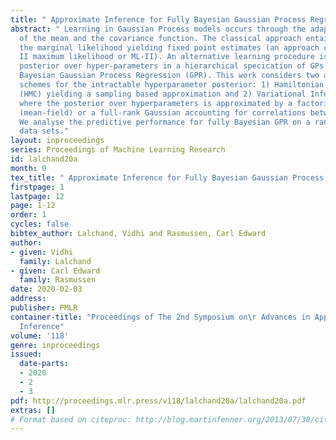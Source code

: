 ```yaml
---
title: " Approximate Inference for Fully Bayesian Gaussian Process Regression "
abstract: " Learning in Gaussian Process models occurs through the adaptation of hyperparameters
  of the mean and the covariance function. The classical approach entails maximizing
  the marginal likelihood yielding fixed point estimates (an approach called Type
  II maximum likelihood or ML-II). An alternative learning procedure is to infer the
  posterior over hyper-parameters in a hierarchical specication of GPs we call Fully
  Bayesian Gaussian Process Regression (GPR). This work considers two approximation
  schemes for the intractable hyperparameter posterior: 1) Hamiltonian Monte Carlo
  (HMC) yielding a sampling based approximation and 2) Variational Inference (VI)
  where the posterior over hyperparameters is approximated by a factorized Gaussian
  (mean-field) or a full-rank Gaussian accounting for correlations between hyperparameters.
  We analyse the predictive performance for fully Bayesian GPR on a range of benchmark
  data sets."
layout: inproceedings
series: Proceedings of Machine Learning Research
id: lalchand20a
month: 0
tex_title: " Approximate Inference for Fully Bayesian Gaussian Process Regression "
firstpage: 1
lastpage: 12
page: 1-12
order: 1
cycles: false
bibtex_author: Lalchand, Vidhi and Rasmussen, Carl Edward
author:
- given: Vidhi
  family: Lalchand
- given: Carl Edward
  family: Rasmussen
date: 2020-02-03
address: 
publisher: PMLR
container-title: "Proceedings of The 2nd Symposium on\r Advances in Approximate Bayesian
  Inference"
volume: '118'
genre: inproceedings
issued:
  date-parts:
  - 2020
  - 2
  - 3
pdf: http://proceedings.mlr.press/v118/lalchand20a/lalchand20a.pdf
extras: []
# Format based on citeproc: http://blog.martinfenner.org/2013/07/30/citeproc-yaml-for-bibliographies/
---
```

